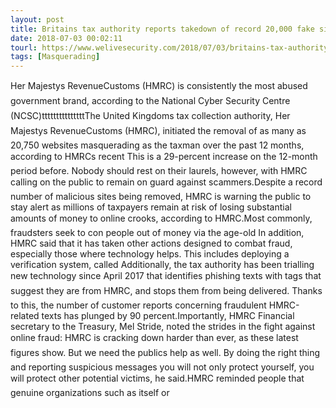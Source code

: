 ```yaml
---
layout: post
title: Britains tax authority reports takedown of record 20,000 fake sites
date: 2018-07-03 00:02:11
tourl: https://www.welivesecurity.com/2018/07/03/britains-tax-authority-takedown-record-20000-fake-sites/
tags: [Masquerading]
---
```

Her Majestys RevenueCustoms (HMRC) is consistently the most abused government brand, according to the National Cyber Security Centre (NCSC)tttttttttttttttThe United Kingdoms tax collection authority, Her Majestys RevenueCustoms (HMRC), initiated the removal of as many as 20,750 websites masquerading as the taxman over the past 12 months, according to HMRCs recent This is a 29-percent increase on the 12-month period before. Nobody should rest on their laurels, however, with HMRC calling on the public to remain on guard against scammers.Despite a record number of malicious sites being removed, HMRC is warning the public to stay alert as millions of taxpayers remain at risk of losing substantial amounts of money to online crooks, according to HMRC.Most commonly, fraudsters seek to con people out of money via the age-old In addition, HMRC said that it has taken other actions designed to combat fraud, especially those where technology helps. This includes deploying a verification system, called Additionally, the tax authority has been trialling new technology since April 2017 that identifies phishing texts with tags that suggest they are from HMRC, and stops them from being delivered. Thanks to this, the number of customer reports concerning fraudulent HMRC-related texts has plunged by 90 percent.Importantly, HMRC Financial secretary to the Treasury, Mel Stride, noted the strides in the fight against online fraud: HMRC is cracking down harder than ever, as these latest figures show. But we need the publics help as well. By doing the right thing and reporting suspicious messages you will not only protect yourself, you will protect other potential victims, he said.HMRC reminded people that genuine organizations such as itself or 
